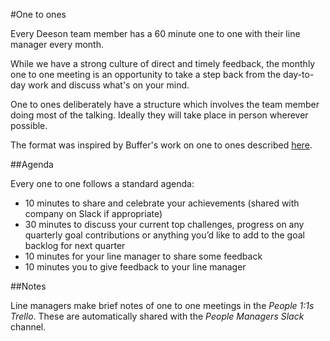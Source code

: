 #One to ones

Every Deeson team member has a 60 minute one to one with their line manager every month.

While we have a strong culture of direct and timely feedback, the monthly one to one meeting is an opportunity to take a step back from the day-to-day work and discuss what's on your mind.

One to ones deliberately have a structure which involves the team member doing most of the talking. Ideally they will take place in person wherever possible. 

The format was inspired by Buffer's work on one to ones described [here](https://blog.bufferapp.com/a-simple-guide-to-better-coaching-and-feedback-in-your-company).

##Agenda

Every one to one follows a standard agenda:

- 10 minutes to share and celebrate your achievements (shared with company on Slack if appropriate)
- 30 minutes to discuss your current top challenges, progress on any quarterly goal contributions or anything you’d like to add to the goal backlog for next quarter
- 10 minutes for your line manager to share some feedback
- 10 minutes you to give feedback to your line manager

##Notes

Line managers make brief notes of one to one meetings in the *People 1:1s Trello*. These are automatically shared with the *People Managers Slack* channel.